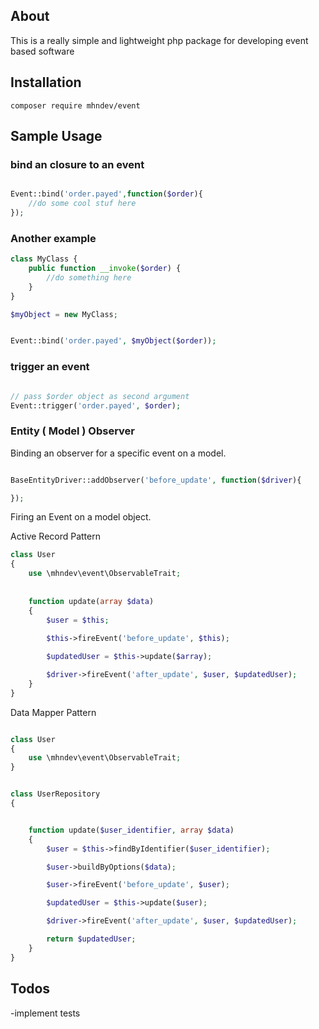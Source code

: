 ## About

This is a really simple and lightweight php package for developing event based software

## Installation

```
composer require mhndev/event
```

## Sample Usage

### bind an closure to an event
```php

Event::bind('order.payed',function($order){
    //do some cool stuf here
});

```

### Another example
```php
class MyClass {
    public function __invoke($order) {
        //do something here
    }
}

$myObject = new MyClass;


Event::bind('order.payed', $myObject($order));


```

### trigger an event

```php

// pass $order object as second argument
Event::trigger('order.payed', $order);

```

### Entity ( Model ) Observer

Binding an observer for a specific event on a model.

```php

BaseEntityDriver::addObserver('before_update', function($driver){

});
```

Firing an Event on a model object.

Active Record Pattern

```php
class User
{
    use \mhndev\event\ObservableTrait;
    
    
    function update(array $data)
    {
        $user = $this;
        
        $this->fireEvent('before_update', $this);

        $updatedUser = $this->update($array);

        $driver->fireEvent('after_update', $user, $updatedUser);
    }
}


```

Data Mapper Pattern


```php

class User
{
    use \mhndev\event\ObservableTrait;
}


class UserRepository
{


    function update($user_identifier, array $data)
    {
        $user = $this->findByIdentifier($user_identifier);

        $user->buildByOptions($data);

        $user->fireEvent('before_update', $user);

        $updatedUser = $this->update($user);

        $driver->fireEvent('after_update', $user, $updatedUser);

        return $updatedUser;
    }
}


```

## Todos

-implement tests
